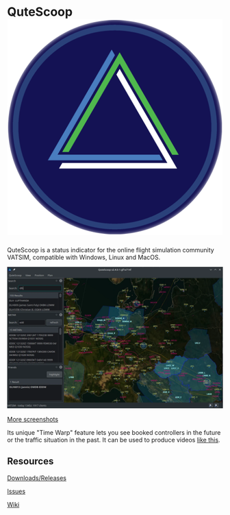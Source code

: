 # QuteScoop ![QuteScoop logo](src/images/qs-logo.png)

QuteScoop is a status indicator for the online flight simulation community VATSIM, compatible with Windows, Linux and MacOS.

![QuteScoop window](docs/images/window.webp)

[More screenshots](https://github.com/qutescoop/qutescoop/tree/master/docs/images)

Its unique "Time Warp" feature lets you see booked controllers in the future or the traffic situation in the past.
It can be used to produce videos [like this](https://www.youtube.com/watch?v=oiutpbNhVn4).


## Resources

[Downloads/Releases](https://github.com/qutescoop/qutescoop/releases)

[Issues](https://github.com/qutescoop/qutescoop/issues)

[Wiki](https://github.com/qutescoop/qutescoop/wiki)
